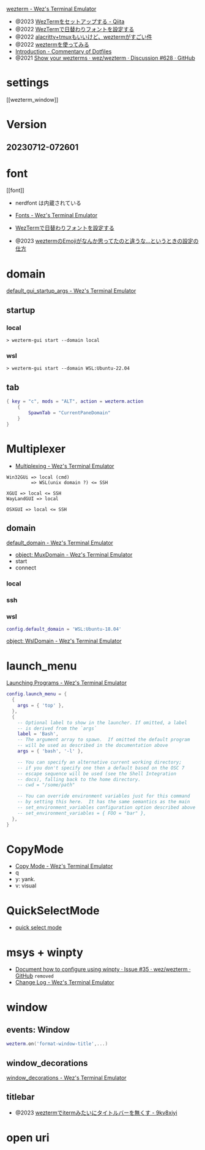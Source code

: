 [wezterm - Wez's Terminal Emulator](https://wezfurlong.org/wezterm/)

- @2023 [WezTermをセットアップする - Qiita](https://qiita.com/sonarAIT/items/0571c869e5f9ab3be817)
- @2022 [WezTermで日替わりフォントを設定する](https://zenn.dev/htlsne/articles/wezterm-rotate-font)
- @2022 [alacritty+tmuxもいいけど、weztermがすごい件](https://zenn.dev/yutakatay/articles/wezterm-intro)
- @2022 [weztermを使ってみる](https://zenn.dev/eetann/scraps/fe0a32896b6de8)
- [Introduction - Commentary of Dotfiles](https://coralpink.github.io/commentary/index.html)
- @2021 [Show your wezterms · wez/wezterm · Discussion #628 · GitHub](https://github.com/wez/wezterm/discussions/628)

# settings
[[wezterm_window]]

# Version
## 20230712-072601

# font
[[font]]
- nerdfont は内蔵されている

- [Fonts - Wez's Terminal Emulator](https://wezfurlong.org/wezterm/config/fonts.html)
- [WezTermで日替わりフォントを設定する](https://zenn.dev/htlsne/articles/wezterm-rotate-font)

- @2023 [weztermのEmojiがなんか思ってたのと違うな...というときの設定の仕方](https://zenn.dev/paiza/articles/9ca689a0365b05)
# domain

[default_gui_startup_args - Wez's Terminal Emulator](https://wezfurlong.org/wezterm/config/lua/config/default_gui_startup_args.html)

## startup
### local
```
> wezterm-gui start --domain local 
```

### wsl
```
> wezterm-gui start --domain WSL:Ubuntu-22.04
```

## tab
```lua
{ key = "c", mods = "ALT", action = wezterm.action 
	{ 
		SpawnTab = "CurrentPaneDomain" 
	}
} 
```

# Multiplexer
- [Multiplexing - Wez's Terminal Emulator](https://wezfurlong.org/wezterm/multiplexing.html)

```
Win32GUi => local (cmd)
         => WSL(unix domain ?) <= SSH

XGUI => local <= SSH
WayLandGUI => local

OSXGUI => local <= SSH
```

## domain
[default_domain - Wez's Terminal Emulator](https://wezfurlong.org/wezterm/config/lua/config/default_domain.html)

- [object: MuxDomain - Wez's Terminal Emulator](https://wezfurlong.org/wezterm/config/lua/MuxDomain/index.html)
- start
- connect
### local

### ssh

### wsl
```lua
config.default_domain = 'WSL:Ubuntu-18.04'
```

[object: WslDomain - Wez's Terminal Emulator](https://wezfurlong.org/wezterm/config/lua/WslDomain.html)

# launch_menu
[Launching Programs - Wez's Terminal Emulator](https://wezfurlong.org/wezterm/config/launch.html#the-launcher-menu)

```lua
config.launch_menu = {
  {
    args = { 'top' },
  },
  {
    -- Optional label to show in the launcher. If omitted, a label
    -- is derived from the `args`
    label = 'Bash',
    -- The argument array to spawn.  If omitted the default program
    -- will be used as described in the documentation above
    args = { 'bash', '-l' },

    -- You can specify an alternative current working directory;
    -- if you don't specify one then a default based on the OSC 7
    -- escape sequence will be used (see the Shell Integration
    -- docs), falling back to the home directory.
    -- cwd = "/some/path"

    -- You can override environment variables just for this command
    -- by setting this here.  It has the same semantics as the main
    -- set_environment_variables configuration option described above
    -- set_environment_variables = { FOO = "bar" },
  },
}
```

# CopyMode
- [Copy Mode - Wez's Terminal Emulator](https://wezfurlong.org/wezterm/copymode.html)
- q
- y: yank.
- v: visual

# QuickSelectMode
- [quick select mode](https://wezfurlong.org/wezterm/quickselect.html)

# msys + winpty
- [Document how to configure using winpty · Issue #35 · wez/wezterm · GitHub](https://github.com/wez/wezterm/issues/35)
`removed`
- [Change Log - Wez's Terminal Emulator](https://wezfurlong.org/wezterm/changelog.html) 

# window
## events: Window 
```lua
wezterm.on('format-window-title',...)
```
## window_decorations
[window_decorations - Wez's Terminal Emulator](https://wezfurlong.org/wezterm/config/lua/config/window_decorations.html#window_decorations--title--resize)
## titlebar
- @2023 [weztermでitermみたいにタイトルバーを無くす - 9kv8xiyi](https://sugiurahiromichi.hatenablog.com/entry/2023/03/13/205626)

# open uri

